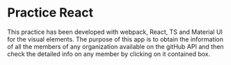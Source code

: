 # Practice React

This practice has been developed with webpack, React, TS and Material UI for the visual elements. The purpose of this app is to obtain the information of all the members of any organization available on the gitHub API and then check the detailed info on any member by clicking on it contained box.

